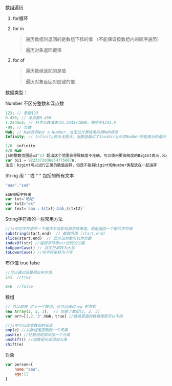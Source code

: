 数组遍历

1. for循环

2. for  in   

   > 遍历数组时返回的是数组下标的值 （不能保证按数组内的顺序遍历）
   >
   > 遍历对象返回键值

3. for of

   > 遍历数组返回的是值
   >
   > 遍历对象返回对应键的值

数据类型：

Number 不区分整数和浮点数

```js
123; // 整数123
0.456; // 浮点数0.456
1.2345e3; // 科学计数法表示1.2345x1000，等同于1234.5
-99; // 负数
NaN; // NaN表示Not a Number，当无法计算结果时用NaN表示
Infinity; // Infinity表示无限大，当数值超过了JavaScript的Number所能表示的最大值时，就表示为Infinity

1/0  infinity
0/0 NaN
js的整数范围是±2^53 超出这个范围会导致精度不准确，可以使用更高精度的BigInt表示,bigint的表示方法为在数字后面加一个n
var bi1 = 9223372036854775807n;
注意：bigint可以进行正常的数值运算，但是不能将bigint和Number类型放在一起运算
```

String   用  ' ' 或 " " 包括的所有文本

```js
"aaa","sad"

ES6模板字符串
var txt='哈哈'
var txt2="ok"
var text=`aaa ，${txt},bbb,${txt2}`
```

String字符串的一些常用方法

```js
//js中对字符串的一下操作不会影响源字符串值，而是返回一个新的字符串
substring(start,end)  // 截取范围 [start,end)
slice(start,end)  // 此方法参数可以为负数
indexOf(str) //返回字符串str出现的位置
toUpperCase() // 将字符串转为大写
toLowerCase() //将字符串转为小写
```



布尔值    true  false

```js
//可以通过运算得出布尔值
2>1  //true

8<6  //false

```

数组

```js
// 可以直接 定义一个数组，也可以通过new 的方式 
new Array(1, 2, 3);  // 创建了数组[1, 2, 3]
var arr=[1,2,'3',NaN，true] //数组里面的数据类型可以不同

//js中可以改变数组的长度
pop(e) //从数组尾部删除一个元素
push(e) //往数组尾部添加一个元素
unshift() //向数组头部添加元素
shift(e) 
```

对象

```js
var person={
    name:"aaa",
    age:12
}
```



